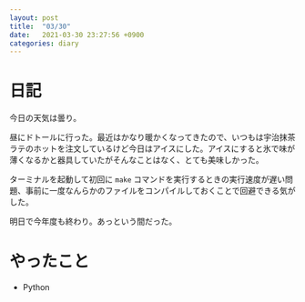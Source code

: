 ```yaml
---
layout: post
title:  "03/30"
date:   2021-03-30 23:27:56 +0900
categories: diary
---
```

# 日記

今日の天気は曇り。

昼にドトールに行った。最近はかなり暖かくなってきたので、いつもは宇治抹茶ラテのホットを注文しているけど今日はアイスにした。アイスにすると氷で味が薄くなるかと器具していたがそんなことはなく、とても美味しかった。

ターミナルを起動して初回に ```make``` コマンドを実行するときの実行速度が遅い問題、事前に一度なんらかのファイルをコンパイルしておくことで回避できる気がした。

明日で今年度も終わり。あっという間だった。

# やったこと

- Python